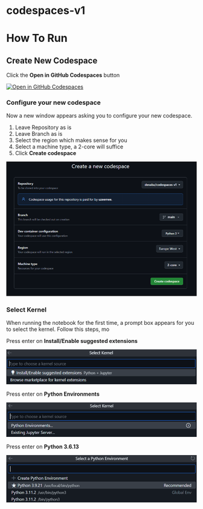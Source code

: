 # codespaces-v1

# How To Run
## Create New Codespace
Click the **Open in GitHub Codespaces** button

[![Open in GitHub Codespaces](https://github.com/codespaces/badge.svg)](https://codespaces.new/devabz/codespaces-v1)

### Configure your new codespace
Now a new window appears asking you to configure your new codespace. 
1. Leave Repository as is
2. Leave Branch as is
3. Select the region which makes sense for you
4. Select a machine type, a 2-core will suffice
5. Click **Create codespace**

![alt text](docs/codespace/create_new/codespace.png)

### Select Kernel
When running the notebook for the first time, a prompt box appears for you to select the kernel. Follow this steps, mo

Press enter on **Install/Enable suggested extensions**

![alt text](docs/codespace/select_kernel/install_ext.png)


Press enter on **Python Environments**

![alt text](docs/codespace/select_kernel/python_env.png)


Press enter on **Python 3.6.13**

![alt text](docs/codespace/select_kernel/python_ver.png)

